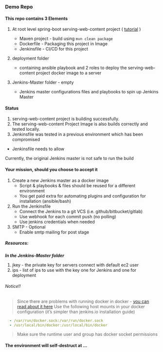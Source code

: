 ### Demo Repo

#### This repo contains 3 Elements
1. At root level spring-boot serving-web-content project ( [tutorial](https://spring.io/guides/gs/serving-web-content/) ) 
    - Maven project - build using `mvn clean package`
    - Dockerfile - Packaging this project in Image  
    - Jenkinsfile - CI/CD for this project  

2. deployment folder 
    - containing ansible playbook and 2 roles to deploy the serving-web-content 
      project docker image to a server

3. Jenkins-Master folder - empty
    - Jenkins master configurations files and playbooks to spin up Jenkins Master
    
#### Status
1. serving-web-content project is building successfully.
2. The serving-web-content Project Image is also builds correctly and tested locally. 
3. Jenkinsfile was tested in a previous environment which has been compromised

* Jenkinsfile needs to allow 

Currently, the original Jenkins master is not safe to run the build 
 
#### Your mission, should  you choose to accept it
1. Create a new Jenkins master as a docker image
    - Script & playbooks & files should be reused for a 
      different environment
    - You get paid extra for automating plugins and 
      configuration for installation (ansible/bash)
2. Run the Jenkinsfile 
    - Connect the Jenkins to a git VCS (i.e. github/bitbucket/gitlab)
    - Use webhook for each commit push (no polling) 
    - Use jenkins credentials when needed
3. SMTP - Optional
    - Enable smtp mailing for post stage

##### Resources:
***In the Jenkins-Master folder***
1. jkey - the private key for servers connect with default ec2 user
2. ips - list of ips to use with the key one for Jenkins and one for deployment

###### Notice!!
> Since there are problems with running docker in docker - [you can read about it here](https://jpetazzo.github.io/2015/09/03/do-not-use-docker-in-docker-for-ci/)
> Use the following host mounts in your docker configuration (it’s simpler than jenkins.io installation guide)
> 
```yaml
  - /var/run/docker.sock:/var/run/docker.sock
  - /usr/local/bin/docker:/usr/local/bin/docker
```
> Make sure the runtime user and group has docker socket permissions 
#### The environment will self-destruct at ... 
